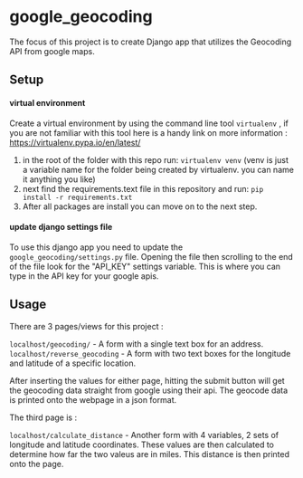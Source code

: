 # google_geocoding

The focus of this project is to create Django app that utilizes the Geocoding API from google maps.

## Setup

#### virtual environment

Create a virtual environment by using the command line tool `virtualenv` , if you are not familiar with this tool here is a handy link on more information : https://virtualenv.pypa.io/en/latest/

1) in the root of the folder with this repo run: 
    `virtualenv venv` (venv is just a variable name  for the folder being created by virtualenv. you can name it anything you like)
2) next find the requirements.text file in this repository and run:
    `pip install -r requirements.txt `
3) After all packages are install you can move on to the next step.
      
#### update django settings file
To use this django app you need to update the `google_geocoding/settings.py` file. Opening the file then scrolling to the end of the file look for the "API_KEY" settings variable. This is where you can type in the API key for your google apis. 



## Usage

There are 3 pages/views for this project :

`localhost/geocoding/` - A form with a single text box for an address.
`localhost/reverse_geocoding` - A form with two text boxes for the longitude and latitude of a specific location.

After inserting the values for either page, hitting the submit button will get the geocoding data straight from google using their api.
The geocode data is printed onto the webpage in a json format.

 The third page is :
 
 `localhost/calculate_distance` - Another form with 4 variables, 2 sets of longitude and latitude coordinates. These values are then calculated to determine how far the two valeus are in miles. This distance is then printed onto the page.
 
 
 